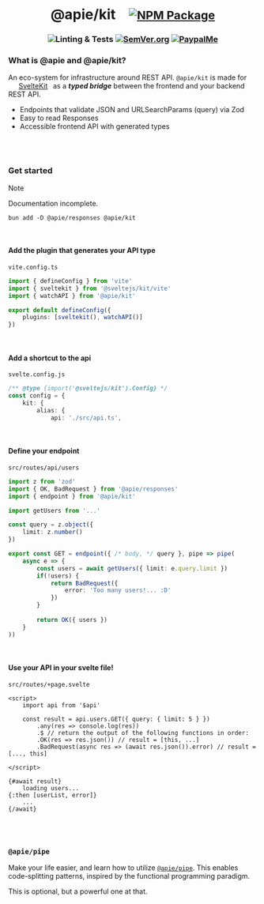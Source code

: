 <h1 align='center' vertical-align='baseline' >
@apie/kit
<small>
<img src="data:image/png;base64,iVBORw0KGgoAAAANSUhEUgAAAA8AAAAPCAQAAACR313BAAAAEUlEQVR42mNkwAsYR6WHmDQAEFkAEMvRoosAAAAASUVORK5CYII=" />
<a href='https://www.npmjs.com/package/@apie/kit' vertical-align='bottom' >
	<img src='https://img.shields.io/npm/v/%40apie%2Fkit?style=for-the-badge&logo=npm&label=%20' alt='NPM Package'/>
</a>
</small>
</h1>
<h3 align="center">

![Linting & Tests](https://github.com/refzlund/api-kit/actions/workflows/main.yml/badge.svg)
[![SemVer.org](https://img.shields.io/badge/Semantic_Versioning-v2-orange)](https://semver.org/)
[![PaypalMe](https://img.shields.io/badge/Donate-%40Refzlund-green?logo=paypal)](https://www.paypal.com/paypalme/refzlund)

</h3>

### What is @apie and @apie/kit?

An eco-system for infrastructure around REST API. `@apie/kit` is made for  <img src='https://upload.wikimedia.org/wikipedia/commons/thumb/1/1b/Svelte_Logo.svg/1200px-Svelte_Logo.svg.png' width=14> [SvelteKit](https://github.com/sveltejs/kit)  as a ***typed bridge*** between the frontend and your backend REST API.

- Endpoints that validate JSON and URLSearchParams (query) via Zod
- Easy to read Responses
- Accessible frontend API with generated types

<br>
<br>

### Get started

> [!NOTE]  
> Documentation incomplete.

`bun add -D @apie/responses @apie/kit`

<br>

#### Add the plugin that generates your API type

`vite.config.ts`
```ts
import { defineConfig } from 'vite'
import { sveltekit } from '@sveltejs/kit/vite'
import { watchAPI } from '@apie/kit'

export default defineConfig({
	plugins: [sveltekit(), watchAPI()]
})
```

<br>

#### Add a shortcut to the api

`svelte.config.js`
```ts
/** @type {import('@sveltejs/kit').Config} */
const config = {
	kit: {
		alias: {
			api: './src/api.ts',
```

<br>

#### Define your endpoint

`src/routes/api/users`
```ts
import z from 'zod'
import { OK, BadRequest } from '@apie/responses'
import { endpoint } from '@apie/kit'

import getUsers from '...'

const query = z.object({
	limit: z.number()
})

export const GET = endpoint({ /* body, */ query }, pipe => pipe(
	async e => {
		const users = await getUsers({ limit: e.query.limit })
		if(!users) {
			return BadRequest({
				error: 'Too many users!... :D'
			})
		}
		
		return OK({ users })
	}
))
```

<br>

#### Use your API in your svelte file!

`src/routes/+page.svelte`
```svelte
<script>
	import api from '$api'

	const result = api.users.GET({ query: { limit: 5 } })
		.any(res => console.log(res))
		.$ // return the output of the following functions in order:
		.OK(res => res.json()) // result = [this, ...]
		.BadRequest(async res => (await res.json()).error) // result = [..., this]

</script>

{#await result}
	loading users...
{:then [userList, error]}
	...
{/await}

```

<br>
<br>

### `@apie/pipe`

Make your life easier, and learn how to utilize [`@apie/pipe`](https://www.npmjs.com/package/@apie/pipe). 
This enables code-splitting patterns, inspired by the functional programming paradigm.

This is optional, but a powerful one at that.

<br>
<br>
<br>
<br>
<br>
<br>